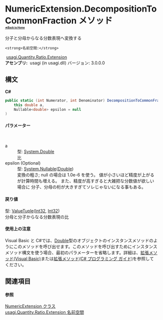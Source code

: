 # NumericExtension.DecompositionToCommonFraction メソッド <div style="font-size:30%"><a href="https://github.com/usagi/usagi.cs/blob/master/docs/Home.md">≪Back to Home</a></div> 

分子と分母からなる分数表現へ変換する


    <strong>名前空間:</strong>
&nbsp;<a href="N_usagi_Quantity_Ratio_Extension.md">usagi.Quantity.Ratio.Extension</a><br /><strong>アセンブリ:</strong>
&nbsp;usagi (in usagi.dll) バージョン: 3.0.0.0

## 構文

**C#**<br />
``` C#
public static (int Numerator, int Denominator) DecompositionToCommonFraction(
	this double a,
	Nullable<double> epsilon = null
)
```


#### パラメーター
&nbsp;<dl><dt>a</dt><dd>型: <a href="http://msdn2.microsoft.com/ja-jp/library/643eft0t" target="_blank">System.Double</a><br />比</dd><dt>epsilon (Optional)</dt><dd>型: <a href="http://msdn2.microsoft.com/ja-jp/library/b3h38hb0" target="_blank">System.Nullable</a>(<a href="http://msdn2.microsoft.com/ja-jp/library/643eft0t" target="_blank">Double</a>)<br />変換の粗さ; null の場合は 1.0e-6 を使う。 値が小さいほど精度が上がるが計算時間も増える。 また、精度が高すぎると大雑把な分数値が欲しい場合に 分子、分母の桁が大きすぎてソレじゃないになる事もある。</dd></dl>

#### 戻り値
型: <a href="http://msdn2.microsoft.com/ja-jp/library/mt744804" target="_blank">ValueTuple</a>(<a href="http://msdn2.microsoft.com/ja-jp/library/td2s409d" target="_blank">Int32</a>, <a href="http://msdn2.microsoft.com/ja-jp/library/td2s409d" target="_blank">Int32</a>)<br />分母と分子からなる分数表現の比

#### 使用上の注意
Visual Basic と C#では、<a href="http://msdn2.microsoft.com/ja-jp/library/643eft0t" target="_blank">Double</a>型のオブジェクトのインスタンスメソッドのようにこのメソッドを呼び出せます。このメソッドを呼び出すためにインスタンスメソッド構文を使う場合、最初のパラメーターを省略します。詳細は、<a href="http://msdn.microsoft.com/ja-jp/library/bb384936.aspx" target="_blank">拡張メソッド(Visual Basic)</a>または<a href="http://msdn.microsoft.com/ja-jp/library/bb383977.aspx" target="_blank">拡張メソッド(C# プログラミング ガイド)</a>を参照してください。

## 関連項目


#### 参照
<a href="T_usagi_Quantity_Ratio_Extension_NumericExtension.md">NumericExtension クラス</a><br /><a href="N_usagi_Quantity_Ratio_Extension.md">usagi.Quantity.Ratio.Extension 名前空間</a><br />